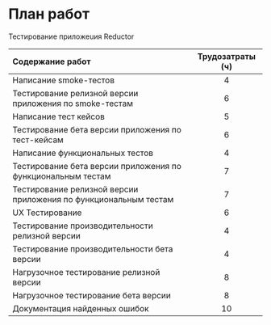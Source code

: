 # План работ

Тестирование приложеuия Reductor

Содержание работ|Трудозатраты (ч)
:---------------|:----------------:
Написание smoke-тестов|4
Тестирование релизной версии приложения по smoke-тестам|6
Написание тест кейсов|5
Тестирование бета версии приложения по тест-кейсам|6
Написание функциональных тестов|4
Тестирование бета версии приложения по функциональным тестам|7
Тестирование релизной версии приложения по функциональным тестам|7
UX Тестирование|6
Тестирование производительности релизной версии|4
Тестирование производительности  бета версии|4
Нагрузочное тестирование  релизной версии|8
Нагрузочное тестирование  бета версии|8
Документация найденных ошибок|10

